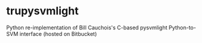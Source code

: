 trupysvmlight
=============

Python re-implementation of Bill Cauchois's C-based pysvmlight Python-to-SVM interface (hosted on Bitbucket)